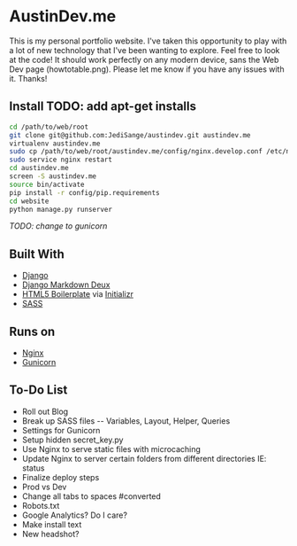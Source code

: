 # AustinDev.me
This is my personal portfolio website.  I've taken this opportunity to play with a lot of new technology that I've been wanting to explore.  Feel free to look at the code!  It should work perfectly on any modern device, sans the Web Dev page (howtotable.png).  Please let me know if you have any issues with it.  Thanks!

## Install TODO: add apt-get installs
```bash
cd /path/to/web/root  
git clone git@github.com:JediSange/austindev.git austindev.me  
virtualenv austindev.me  
sudo cp /path/to/web/root/austindev.me/config/nginx.develop.conf /etc/nginx/sites-enabled/austindev.me  
sudo service nginx restart  
cd austindev.me  
screen -S austindev.me  
source bin/activate  
pip install -r config/pip.requirements  
cd website  
python manage.py runserver  
```
*TODO: change to gunicorn*  

## Built With
- [Django](https://www.djangoproject.com/)
- [Django Markdown Deux](https://github.com/trentm/django-markdown-deux)
- [HTML5 Boilerplate](http://html5boilerplate.com/) via [Initializr](http://www.initializr.com/)
- [SASS](http://sass-lang.com/)

## Runs on
- [Nginx](http://nginx.com/)
- [Gunicorn](http://gunicorn.org/)

## To-Do List
- Roll out Blog
- Break up SASS files -- Variables, Layout, Helper, Queries
- Settings for Gunicorn
- Setup hidden secret_key.py
- Use Nginx to serve static files with microcaching
- Update Nginx to server certain folders from different directories IE: status
- Finalize deploy steps
- Prod vs Dev
- Change all tabs to spaces #converted
- Robots.txt
- Google Analytics?  Do I care?
- Make install text
- New headshot?
